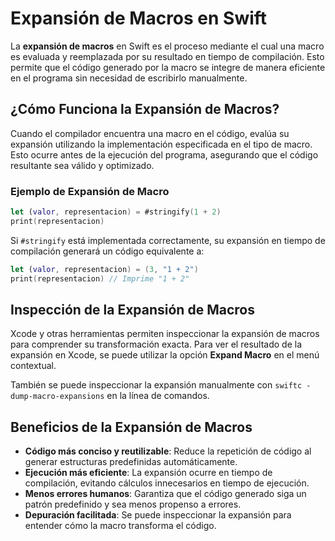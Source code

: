 # Expansión de Macros en Swift

La **expansión de macros** en Swift es el proceso mediante el cual una macro es evaluada y reemplazada por su resultado en tiempo de compilación. Esto permite que el código generado por la macro se integre de manera eficiente en el programa sin necesidad de escribirlo manualmente.

## ¿Cómo Funciona la Expansión de Macros?

Cuando el compilador encuentra una macro en el código, evalúa su expansión utilizando la implementación especificada en el tipo de macro. Esto ocurre antes de la ejecución del programa, asegurando que el código resultante sea válido y optimizado.

### Ejemplo de Expansión de Macro

```swift
let (valor, representacion) = #stringify(1 + 2)
print(representacion)
```

Si `#stringify` está implementada correctamente, su expansión en tiempo de compilación generará un código equivalente a:

```swift
let (valor, representacion) = (3, "1 + 2")
print(representacion) // Imprime "1 + 2"
```

## Inspección de la Expansión de Macros

Xcode y otras herramientas permiten inspeccionar la expansión de macros para comprender su transformación exacta. Para ver el resultado de la expansión en Xcode, se puede utilizar la opción **Expand Macro** en el menú contextual.

También se puede inspeccionar la expansión manualmente con `swiftc -dump-macro-expansions` en la línea de comandos.

## Beneficios de la Expansión de Macros
- **Código más conciso y reutilizable**: Reduce la repetición de código al generar estructuras predefinidas automáticamente.
- **Ejecución más eficiente**: La expansión ocurre en tiempo de compilación, evitando cálculos innecesarios en tiempo de ejecución.
- **Menos errores humanos**: Garantiza que el código generado siga un patrón predefinido y sea menos propenso a errores.
- **Depuración facilitada**: Se puede inspeccionar la expansión para entender cómo la macro transforma el código.

